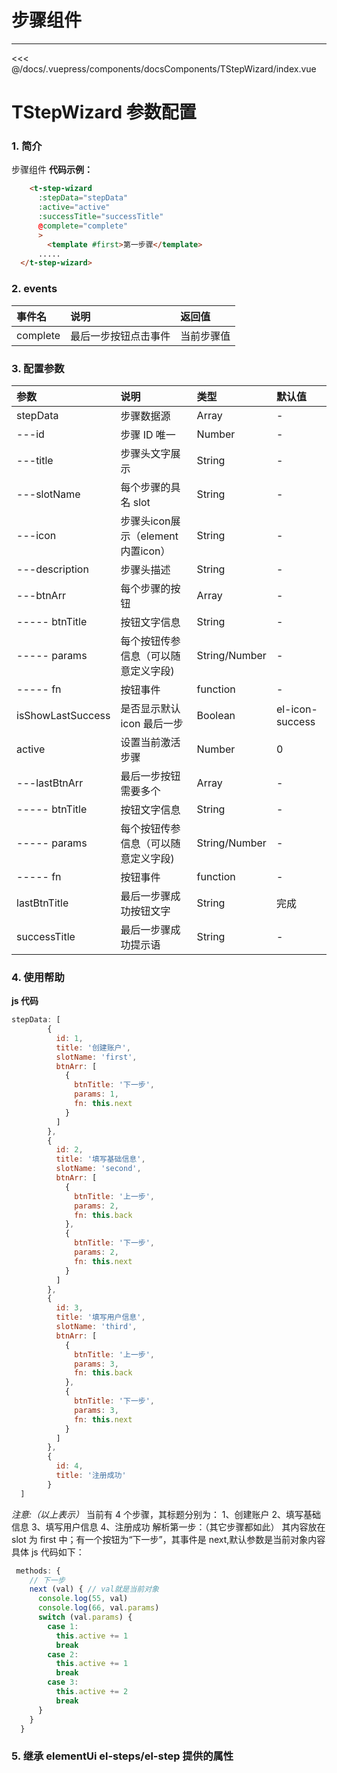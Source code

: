# 步骤组件

---

<common-code-format>
  <docsComponents-TStepWizard-index slot="source"></docsComponents-TStepWizard-index>
   <<< @/docs/.vuepress/components/docsComponents/TStepWizard/index.vue
</common-code-format>

# TStepWizard 参数配置

### 1. 简介

步骤组件
**代码示例：**

```html
    <t-step-wizard
      :stepData="stepData"
      :active="active"
      :successTitle="successTitle"
      @complete="complete"  
      >
        <template #first>第一步骤</template>
      .....
  </t-step-wizard>
```

### 2. events

| 事件名   | 说明                 | 返回值     |
| :------- | :------------------- | :--------- |
| complete | 最后一步按钮点击事件 | 当前步骤值 |

### 3. 配置参数

| 参数              | 说明                                | 类型          | 默认值          |
| :---------------- | :---------------------------------- | :------------ | :-------------- |
| stepData          | 步骤数据源                          | Array         | -               |
| ---id             | 步骤 ID 唯一                        | Number        | -               |
| ---title          | 步骤头文字展示                      | String        | -               |
| ---slotName       | 每个步骤的具名 slot                 | String        | -               |
| ---icon           | 步骤头icon展示（element内置icon）   | String        | -               |
| ---description    | 步骤头描述                          | String        | -               |
| ---btnArr         | 每个步骤的按钮                      | Array         | -               |
| ----- btnTitle    | 按钮文字信息                        | String        | -               |
| ----- params      | 每个按钮传参信息（可以随意定义字段) | String/Number | -               |
| ----- fn          | 按钮事件                            | function      | -               |
| isShowLastSuccess | 是否显示默认 icon 最后一步          | Boolean       | el-icon-success |
| active            | 设置当前激活步骤                    | Number        | 0               |
| ---lastBtnArr     | 最后一步按钮需要多个                | Array         | -               |
| ----- btnTitle    | 按钮文字信息                        | String        | -               |
| ----- params      | 每个按钮传参信息（可以随意定义字段) | String/Number | -               |
| ----- fn          | 按钮事件                            | function      | -               |
| lastBtnTitle      | 最后一步骤成功按钮文字              | String        | 完成            |
| successTitle      | 最后一步骤成功提示语                | String        | -               |

### 4. 使用帮助

**js 代码**

```js
stepData: [
        {
          id: 1,
          title: '创建账户',
          slotName: 'first',
          btnArr: [
            {
              btnTitle: '下一步',
              params: 1,
              fn: this.next
            }
          ]
        },
        {
          id: 2,
          title: '填写基础信息',
          slotName: 'second',
          btnArr: [
            {
              btnTitle: '上一步',
              params: 2,
              fn: this.back
            },
            {
              btnTitle: '下一步',
              params: 2,
              fn: this.next
            }
          ]
        },
        {
          id: 3,
          title: '填写用户信息',
          slotName: 'third',
          btnArr: [
            {
              btnTitle: '上一步',
              params: 3,
              fn: this.back
            },
            {
              btnTitle: '下一步',
              params: 3,
              fn: this.next
            }
          ]
        },
        {
          id: 4,
          title: '注册成功'
        }
  ]
```

_注意:（以上表示）_
当前有 4 个步骤，其标题分别为：
1、创建账户
2、填写基础信息
3、填写用户信息
4、注册成功
解析第一步：（其它步骤都如此）
其内容放在 slot 为 first 中；有一个按钮为“下一步”，其事件是 next,默认参数是当前对象内容
具体 js 代码如下：

```js
 methods: {
    // 下一步
    next (val) { // val就是当前对象
      console.log(55, val)
      console.log(66, val.params)
      switch (val.params) {
        case 1:
          this.active += 1
          break
        case 2:
          this.active += 1
          break
        case 3:
          this.active += 2
          break
      }
    }
  }
```

### 5. 继承 elementUi el-steps/el-step 提供的属性
